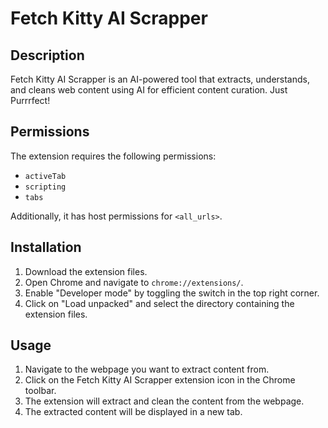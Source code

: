 # Fetch Kitty AI Scrapper

## Description
Fetch Kitty AI Scrapper is an AI-powered tool that extracts, understands, and cleans web content using AI for efficient content curation. Just Purrrfect!

## Permissions
The extension requires the following permissions:
- `activeTab`
- `scripting`
- `tabs`

Additionally, it has host permissions for `<all_urls>`.

## Installation
1. Download the extension files.
2. Open Chrome and navigate to `chrome://extensions/`.
3. Enable "Developer mode" by toggling the switch in the top right corner.
4. Click on "Load unpacked" and select the directory containing the extension files.

## Usage
1. Navigate to the webpage you want to extract content from.
2. Click on the Fetch Kitty AI Scrapper extension icon in the Chrome toolbar.
3. The extension will extract and clean the content from the webpage.
4. The extracted content will be displayed in a new tab.
